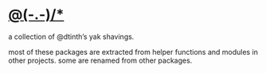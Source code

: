 # [@(-.-)/*]("https://www.npmjs.com/~(-.-)/")

a collection of @dtinth’s yak shavings.

most of these packages are extracted from helper functions and modules in other projects. some are renamed from other packages.